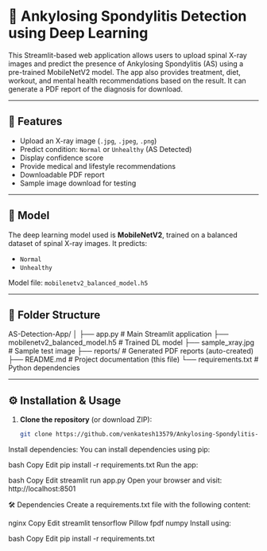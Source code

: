 # 🩻 Ankylosing Spondylitis Detection using Deep Learning

This Streamlit-based web application allows users to upload spinal X-ray images and predict the presence of Ankylosing Spondylitis (AS) using a pre-trained MobileNetV2 model. The app also provides treatment, diet, workout, and mental health recommendations based on the result. It can generate a PDF report of the diagnosis for download.

---

## 🚀 Features

- Upload an X-ray image (`.jpg`, `.jpeg`, `.png`)
- Predict condition: `Normal` or `Unhealthy` (AS Detected)
- Display confidence score
- Provide medical and lifestyle recommendations
- Downloadable PDF report
- Sample image download for testing

---

## 🧠 Model

The deep learning model used is **MobileNetV2**, trained on a balanced dataset of spinal X-ray images. It predicts:
- `Normal`
- `Unhealthy`

Model file: `mobilenetv2_balanced_model.h5`

---

## 📁 Folder Structure

AS-Detection-App/
│
├── app.py # Main Streamlit application
├── mobilenetv2_balanced_model.h5 # Trained DL model
├── sample_xray.jpg # Sample test image
├── reports/ # Generated PDF reports (auto-created)
├── README.md # Project documentation (this file)
└── requirements.txt # Python dependencies


---

## ⚙️ Installation & Usage

1. **Clone the repository** (or download ZIP):
   ```bash
   git clone https://github.com/venkatesh13579/Ankylosing-Spondylitis-Detection-using-Deep-Learning.git
Install dependencies:
You can install dependencies using pip:

bash
Copy
Edit
pip install -r requirements.txt
Run the app:

bash
Copy
Edit
streamlit run app.py
Open your browser and visit: http://localhost:8501

🛠 Dependencies
Create a requirements.txt file with the following content:

nginx
Copy
Edit
streamlit
tensorflow
Pillow
fpdf
numpy
Install using:

bash
Copy
Edit
pip install -r requirements.txt
